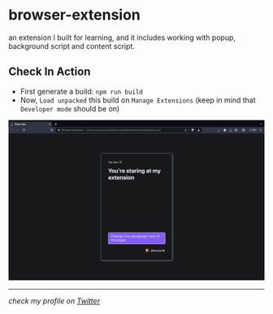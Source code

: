# browser-extension

an extension I built for learning, and it includes working with popup, background script and content script.

## Check In Action

- First generate a build: `npm run build`
- Now, `Load unpacked` this build on `Manage Extensions` (keep in mind that `Developer mode` should be on)

![product demo](./src/product-demo.png)

---

_check my profile on [Twitter](https://twitter.com/hsnice16)_
